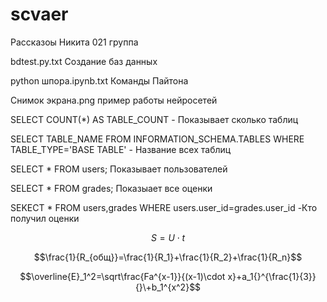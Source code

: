 # scvaer
Рассказоы Никита 021 группа

bdtest.py.txt Создание баз данных

python шпора.ipynb.txt Команды Пайтона

Снимок экрана.png пример работы нейросетей

SELECT COUNT(*) AS TABLE_COUNT - Показывает сколько таблиц

SELECT TABLE_NAME FROM INFORMATION_SCHEMA.TABLES WHERE TABLE_TYPE='BASE TABLE' - Название всех таблиц

SELECT * FROM users; Показывает пользователей

SELECT * FROM grades; Показыает все оценки

SEKECT * FROM users,grades WHERE users.user_id=grades.user_id -Кто получил оценки

$$S=U\cdot t$$

$$\frac{1}{R_{общ}}=\frac{1}{R_1}+\frac{1}{R_2}+\frac{1}{R_n}$$

$$\overline{E}_1^2=\sqrt\frac{Fa^{x-1}}{(x-1)\cdot x}+a_1{}^{\frac{1}{3}}{}\+b_1^{x^2}$$
